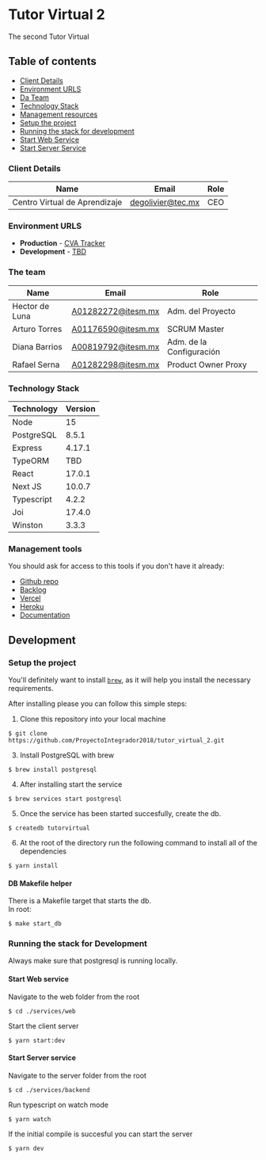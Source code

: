 # Tutor Virtual 2

The second Tutor Virtual

## Table of contents

* [Client Details](#client-details)
* [Environment URLS](#environment-urls)
* [Da Team](#team)
* [Technology Stack](#technology-stack)
* [Management resources](#management-resources)
* [Setup the project](#setup-the-project)
* [Running the stack for development](#running-the-stack-for-development)
* [Start Web Service](#start-web-service)
* [Start Server Service](#start-server-service)


### Client Details

| Name               | Email             | Role |
| ------------------ | ----------------- | ---- |
| Centro Virtual de Aprendizaje | degolivier@tec.mx | CEO  |


### Environment URLS

* **Production** - [CVA Tracker](https://www.cvatracker.app)
* **Development** - [TBD](TBD)

### The team

| Name           | Email             | Role        |
| -------------- | ----------------- | ----------- |
| Hector de Luna | A01282272@itesm.mx | Adm. del Proyecto |
| Arturo Torres | A01176590@itesm.mx | SCRUM Master |
| Diana Barrios | A00819792@itesm.mx | Adm. de la Configuración |
| Rafael Serna | A01282298@itesm.mx | Product Owner Proxy |

### Technology Stack
| Technology    | Version      |
| ------------- | -------------|
| Node  | 15     |
| PostgreSQL | 8.5.1  |
| Express | 4.17.1 |
| TypeORM  | TBD |
| React | 17.0.1 |
| Next JS | 10.0.7  |
| Typescript | 4.2.2 |
| Joi | 17.4.0 |
| Winston | 3.3.3 |

### Management tools

You should ask for access to this tools if you don't have it already:

* [Github repo](https://github.com/ProyectoIntegrador2018/tutor_virtual_2)
* [Backlog]()
* [Vercel]()
* [Heroku]()
* [Documentation]()

## Development

### Setup the project

You'll definitely want to install [`brew`](https://brew.sh/s), as it will help you install
the necessary requirements.

After installing please you can follow this simple steps:

1. Clone this repository into your local machine

```
$ git clone https://github.com/ProyectoIntegrador2018/tutor_virtual_2.git
```

3. Install PostgreSQL with brew

```
$ brew install postgresql
```

4. After installing start the service
```
$ brew services start postgresql
```

5. Once the service has been started succesfully, create the db.

```
$ createdb tutorvirtual
```

6. At the root of the directory run the following command to install all of the dependencies

```
$ yarn install
```

#### DB Makefile helper
There is a Makefile target that starts the db.
<br>
In root:
```
$ make start_db
```

### Running the stack for Development
Always make sure that postgresql is running locally.

#### Start Web service

Navigate to the web folder from the root

```
$ cd ./services/web
```

Start the client server

```
$ yarn start:dev
```

#### Start Server service

Navigate to the server folder from the root

```
$ cd ./services/backend
```

Run typescript on watch mode

```
$ yarn watch
```

If the initial compile is succesful you can start the server

```
$ yarn dev
```
